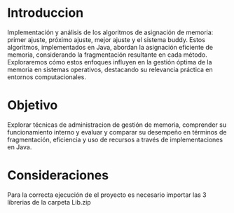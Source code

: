 # Introduccion

Implementación y análisis de los algoritmos de asignación de memoria: primer ajuste, próximo ajuste, mejor ajuste y el sistema buddy. Estos algoritmos, implementados en Java, abordan la asignación eficiente de memoria, considerando la fragmentación resultante en cada método. Exploraremos cómo estos enfoques influyen en la gestión óptima de la memoria en sistemas operativos, destacando su relevancia práctica en entornos computacionales.

# Objetivo

Explorar técnicas de administracion de gestión de memoria, comprender su funcionamiento interno y evaluar y comparar su desempeño en términos de fragmentación, eficiencia y uso de recursos a través de implementaciones en Java.

# Consideraciones

Para la correcta ejecución de el proyecto es necesario importar las 3 librerias de la carpeta Lib.zip
